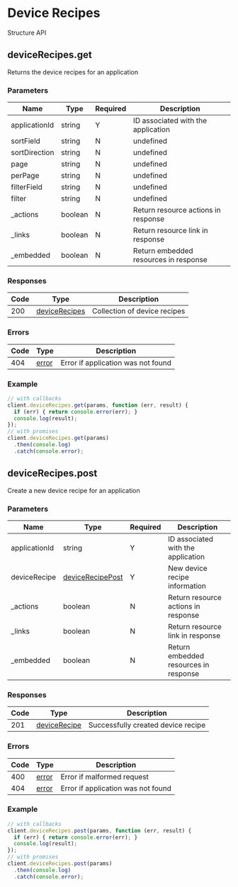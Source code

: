 # Device Recipes
Structure API

## deviceRecipes.get
Returns the device recipes for an application



### Parameters
| Name | Type | Required | Description |
| ---- | ---- | -------- | ----------- |
| applicationId | string | Y | ID associated with the application |
| sortField | string | N | undefined |
| sortDirection | string | N | undefined |
| page | string | N | undefined |
| perPage | string | N | undefined |
| filterField | string | N | undefined |
| filter | string | N | undefined |
| _actions | boolean | N | Return resource actions in response |
| _links | boolean | N | Return resource link in response |
| _embedded | boolean | N | Return embedded resources in response |

### Responses
| Code | Type | Description |
| ---- | ---- | ----------- |
| 200 | [deviceRecipes](_schemas.md#devicerecipes) | Collection of device recipes |

### Errors
| Code | Type | Description |
| ---- | ---- | ----------- |
| 404 | [error](_schemas.md#error) | Error if application was not found |

### Example
```javascript
// with callbacks
client.deviceRecipes.get(params, function (err, result) {
  if (err) { return console.error(err); }
  console.log(result);
});
// with promises
client.deviceRecipes.get(params)
  .then(console.log)
  .catch(console.error);
```
## deviceRecipes.post
Create a new device recipe for an application



### Parameters
| Name | Type | Required | Description |
| ---- | ---- | -------- | ----------- |
| applicationId | string | Y | ID associated with the application |
| deviceRecipe | [deviceRecipePost](_schemas.md#devicerecipepost) | Y | New device recipe information |
| _actions | boolean | N | Return resource actions in response |
| _links | boolean | N | Return resource link in response |
| _embedded | boolean | N | Return embedded resources in response |

### Responses
| Code | Type | Description |
| ---- | ---- | ----------- |
| 201 | [deviceRecipe](_schemas.md#devicerecipe) | Successfully created device recipe |

### Errors
| Code | Type | Description |
| ---- | ---- | ----------- |
| 400 | [error](_schemas.md#error) | Error if malformed request |
| 404 | [error](_schemas.md#error) | Error if application was not found |

### Example
```javascript
// with callbacks
client.deviceRecipes.post(params, function (err, result) {
  if (err) { return console.error(err); }
  console.log(result);
});
// with promises
client.deviceRecipes.post(params)
  .then(console.log)
  .catch(console.error);
```
